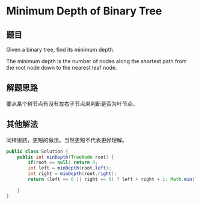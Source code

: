# Minimum Depth of Binary Tree

## 题目

Given a binary tree, find its minimum depth.

The minimum depth is the number of nodes along the shortest path from the root node down to the nearest leaf node.

## 解题思路

要从某个树节点有没有左右子节点来判断是否为叶节点。

## 其他解法

同样思路，更短的做法。当然更短不代表更好理解。

```java
public class Solution {
    public int minDepth(TreeNode root) {
        if(root == null) return 0;
        int left = minDepth(root.left);
        int right = minDepth(root.right);
        return (left == 0 || right == 0) ? left + right + 1: Math.min(left,right) + 1;
       
    }
}
```